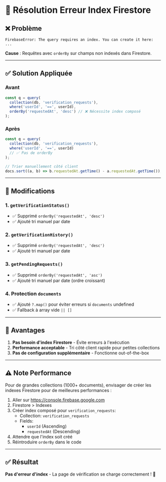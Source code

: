# 🔧 Résolution Erreur Index Firestore

## ❌ Problème

```
FirebaseError: The query requires an index. You can create it here: ...
```

**Cause** : Requêtes avec `orderBy` sur champs non indexés dans Firestore.

---

## ✅ Solution Appliquée

### Avant
```typescript
const q = query(
  collection(db, 'verification_requests'),
  where('userId', '==', userId),
  orderBy('requestedAt', 'desc') // ❌ Nécessite index composé
);
```

### Après
```typescript
const q = query(
  collection(db, 'verification_requests'),
  where('userId', '==', userId)
  // ✅ Pas de orderBy
);

// Trier manuellement côté client
docs.sort((a, b) => b.requestedAt.getTime() - a.requestedAt.getTime());
```

---

## 📝 Modifications

### 1. `getVerificationStatus()`
- ✅ Supprimé `orderBy('requestedAt', 'desc')`
- ✅ Ajouté tri manuel par date

### 2. `getVerificationHistory()`
- ✅ Supprimé `orderBy('requestedAt', 'desc')`
- ✅ Ajouté tri manuel par date

### 3. `getPendingRequests()`
- ✅ Supprimé `orderBy('requestedAt', 'asc')`
- ✅ Ajouté tri manuel par date (ordre croissant)

### 4. Protection `documents`
- ✅ Ajouté `?.map()` pour éviter erreurs si `documents` undefined
- ✅ Fallback à array vide `|| []`

---

## 🎯 Avantages

1. **Pas besoin d'index Firestore** - Évite erreurs à l'exécution
2. **Performance acceptable** - Tri côté client rapide pour petites collections
3. **Pas de configuration supplémentaire** - Fonctionne out-of-the-box

---

## ⚠️ Note Performance

Pour de grandes collections (1000+ documents), envisager de créer les indexes Firestore pour de meilleures performances :

1. Aller sur https://console.firebase.google.com
2. Firestore > Indexes
3. Créer index composé pour `verification_requests`:
   - Collection: `verification_requests`
   - Fields:
     - `userId` (Ascending)
     - `requestedAt` (Descending)
4. Attendre que l'index soit créé
5. Réintroduire `orderBy` dans le code

---

## ✅ Résultat

**Pas d'erreur d'index** - La page de vérification se charge correctement ! 🎉

